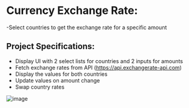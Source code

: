 # Currency Exchange Rate:
-Select countries to get the exchange rate for a specific amount

## Project Specifications:
- Display UI with 2 select lists for countries and 2 inputs for amounts
- Fetch exchange rates from API (https://api.exchangerate-api.com)
- Display the values for both countries
- Update values on amount change
- Swap country rates

![image](https://user-images.githubusercontent.com/58284313/150229458-5e70e2db-1ddf-415e-a824-726f206973ff.png)

